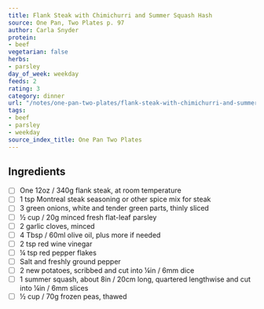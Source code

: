 ```yaml
---
title: Flank Steak with Chimichurri and Summer Squash Hash
source: One Pan, Two Plates p. 97
author: Carla Snyder
protein:
- beef
vegetarian: false
herbs:
- parsley
day_of_week: weekday
feeds: 2
rating: 3
category: dinner
url: "/notes/one-pan-two-plates/flank-steak-with-chimichurri-and-summer-squash-hash.html"
tags:
- beef
- parsley
- weekday
source_index_title: One Pan Two Plates
---
```


## Ingredients

- [ ] One 12oz / 340g flank steak, at room temperature
- [ ] 1 tsp Montreal steak seasoning or other spice mix for steak
- [ ] 3 green onions, white and tender green parts, thinly sliced
- [ ] ½ cup / 20g minced fresh flat-leaf parsley
- [ ] 2 garlic cloves, minced
- [ ] 4 Tbsp / 60ml olive oil, plus more if needed
- [ ] 2 tsp red wine vinegar
- [ ] ¼ tsp red pepper flakes
- [ ] Salt and freshly ground pepper
- [ ] 2 new potatoes, scribbed and cut into ¼in / 6mm dice
- [ ] 1 summer squash, about 8in / 20cm long, quartered lengthwise and cut into ¼in / 6mm slices
- [ ] ½ cup / 70g frozen peas, thawed
